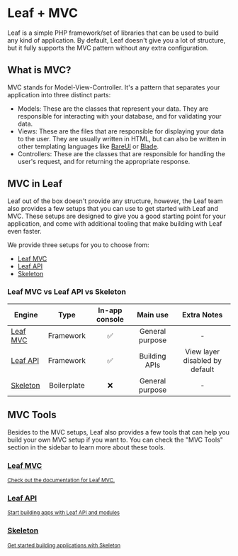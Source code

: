 <!-- markdownlint-disable no-inline-html -->

# Leaf + MVC

<script setup>
import VideoDocs from '/@theme/components/VideoDocs.vue'
</script>

Leaf is a simple PHP framework/set of libraries that can be used to build any kind of application. By default, Leaf doesn't give you a lot of structure, but it fully supports the MVC pattern without any extra configuration.

## What is MVC?

MVC stands for Model-View-Controller. It's a pattern that separates your application into three distinct parts:

- Models: These are the classes that represent your data. They are responsible for interacting with your database, and for validating your data.
- Views: These are the files that are responsible for displaying your data to the user. They are usually written in HTML, but can also be written in other templating languages like [BareUI](https://leafphp.dev/modules/views/bareui/) or [Blade](https://leafphp.dev/modules/views/blade/).
- Controllers: These are the classes that are responsible for handling the user's request, and for returning the appropriate response.

<VideoDocs
  title="New to MVC?"
  subject="What is MVC? Simple Explanation"
  description="If you're new to the MVC pattern, you can take a look at this video by Traversy Media that explains the MVC pattern, how it works and how it works in real-world applications."
  link="https://www.youtube.com/embed/pCvZtjoRq1I"
/>

## MVC in Leaf

Leaf out of the box doesn't provide any structure, however, the Leaf team also provides a few setups that you can use to get started with Leaf and MVC. These setups are designed to give you a good starting point for your application, and come with additional tooling that make building with Leaf even faster.

We provide three setups for you to choose from:

- [Leaf MVC](/docs/leafmvc/)
- [Leaf API](/docs/leafapi/)
- [Skeleton](/docs/skeleton/)

### Leaf MVC vs Leaf API vs Skeleton

| Engine                      |    Type     | In-app console |    Main use     |          Extra Notes           |
| --------------------------- | :---------: | :------------: | :-------------: | :----------------------------: |
| [Leaf MVC](/docs/leafmvc/)  |  Framework  |       ✅       | General purpose |               -                |
| [Leaf API](/docs/leafapi/)  |  Framework  |       ✅       |  Building APIs  | View layer disabled by default |
| [Skeleton](/docs/skeleton/) | Boilerplate |       ❌       | General purpose |               -                |

## MVC Tools

Besides to the MVC setups, Leaf also provides a few tools that can help you build your own MVC setup if you want to. You can check the "MVC Tools" section in the sidebar to learn more about these tools.

<div class="vt-box-container next-steps">
  <a class="vt-box" href="/docs/leafmvc/">
    <h3 class="next-steps-link">Leaf MVC</h3>
    <small class="next-steps-caption">Check out the documentation for Leaf MVC.</small>
  </a>
  <a class="vt-box" href="/docs/leafapi/">
    <h3 class="next-steps-link">Leaf API</h3>
    <small class="next-steps-caption">Start building apps with Leaf API and modules</small>
  </a>
  <a class="vt-box" href="/docs/skeleton/" target="_blank">
    <h3 class="next-steps-link">Skeleton</h3>
    <small class="next-steps-caption">Get started building applications with Skeleton</small>
  </a>
</div>
